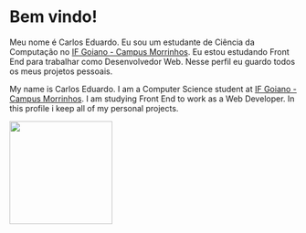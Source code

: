 # Bem vindo!

Meu nome é Carlos Eduardo. Eu sou um estudante de Ciência da Computação no [IF Goiano - Campus Morrinhos](https://www.ifgoiano.edu.br/home/index.php/morrinhos). Eu estou estudando Front End para trabalhar como Desenvolvedor Web. Nesse perfil eu guardo todos os meus projetos pessoais. 

My name is Carlos Eduardo. I am a Computer Science student at [IF Goiano - Campus Morrinhos](https://www.ifgoiano.edu.br/home/index.php/morrinhos). I am studying Front End to work as a Web Developer. In this profile i keep all of my personal projects.

 <div>
  <a href="https://github.com/CarlosERM">
  <img height="180em" src="https://github-readme-stats.vercel.app/api?username=CarlosERM&show_icons=true&theme=dracula&include_all_commits=true&count_private=true"/>
</div>

